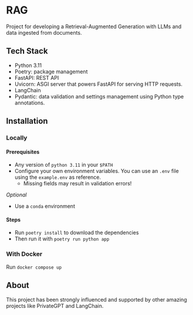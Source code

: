 # RAG

Project for developing a Retrieval-Augmented Generation with LLMs and data ingested from documents.

## Tech Stack

- Python 3.11
- Poetry: package management
- FastAPI: REST API 
- Uvicorn: ASGI server that powers FastAPI for serving HTTP requests.
- LangChain
- Pydantic: data validation and settings management using Python type annotations.

## Installation

### Locally

#### Prerequisites

- Any version of `python 3.11` in your `$PATH`
- Configure your own environment variables. You can use an `.env` file using the `example.env` as reference.
  - Missing fields may result in validation errors!

_Optional_ 
- Use a `conda` environment 

#### Steps

- Run `poetry install` to download the dependencies
- Then run it with `poetry run python app`

### With Docker

Run `docker compose up`

## About

This project has been strongly influenced and supported by other amazing projects like PrivateGPT and LangChain.


